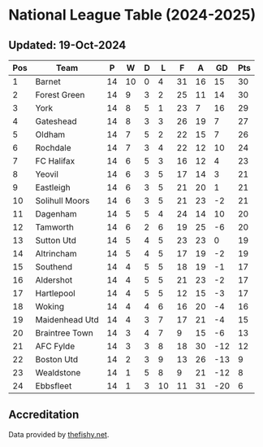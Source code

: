 # National League Table (2024-2025)
## Updated: 19-Oct-2024

| Pos | Team | P | W | D | L | F | A | GD | Pts |
| --- | --- | --- | --- | --- | --- | --- | --- | --- | --- |
| 1 | Barnet | 14 | 10 | 0 | 4 | 31 | 16 | 15 | 30 |
| 2 | Forest Green | 14 | 9 | 3 | 2 | 25 | 11 | 14 | 30 |
| 3 | York | 14 | 8 | 5 | 1 | 23 | 7 | 16 | 29 |
| 4 | Gateshead | 14 | 8 | 3 | 3 | 26 | 19 | 7 | 27 |
| 5 | Oldham | 14 | 7 | 5 | 2 | 22 | 15 | 7 | 26 |
| 6 | Rochdale | 14 | 7 | 3 | 4 | 22 | 12 | 10 | 24 |
| 7 | FC Halifax | 14 | 6 | 5 | 3 | 16 | 12 | 4 | 23 |
| 8 | Yeovil | 14 | 6 | 3 | 5 | 17 | 14 | 3 | 21 |
| 9 | Eastleigh | 14 | 6 | 3 | 5 | 21 | 20 | 1 | 21 |
| 10 | Solihull Moors | 14 | 6 | 3 | 5 | 21 | 23 | -2 | 21 |
| 11 | Dagenham | 14 | 5 | 5 | 4 | 24 | 14 | 10 | 20 |
| 12 | Tamworth | 14 | 6 | 2 | 6 | 19 | 25 | -6 | 20 |
| 13 | Sutton Utd | 14 | 5 | 4 | 5 | 23 | 23 | 0 | 19 |
| 14 | Altrincham | 14 | 5 | 4 | 5 | 17 | 19 | -2 | 19 |
| 15 | Southend | 14 | 4 | 5 | 5 | 18 | 19 | -1 | 17 |
| 16 | Aldershot | 14 | 4 | 5 | 5 | 21 | 23 | -2 | 17 |
| 17 | Hartlepool | 14 | 4 | 5 | 5 | 12 | 15 | -3 | 17 |
| 18 | Woking | 14 | 4 | 4 | 6 | 16 | 20 | -4 | 16 |
| 19 | Maidenhead Utd | 14 | 4 | 3 | 7 | 17 | 21 | -4 | 15 |
| 20 | Braintree Town | 14 | 3 | 4 | 7 | 9 | 15 | -6 | 13 |
| 21 | AFC Fylde | 14 | 3 | 3 | 8 | 18 | 30 | -12 | 12 |
| 22 | Boston Utd | 14 | 2 | 3 | 9 | 13 | 26 | -13 | 9 |
| 23 | Wealdstone | 14 | 1 | 5 | 8 | 9 | 21 | -12 | 8 |
| 24 | Ebbsfleet | 14 | 1 | 3 | 10 | 11 | 31 | -20 | 6 |

## Accreditation 

Data provided by [thefishy.net](https://www.thefishy.net/).